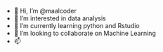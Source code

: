 - 👋 Hi, I’m @maalcoder
- 👀 I’m interested in data analysis
- 🌱 I’m currently learning python and Rstudio
- 💞️ I’m looking to collaborate on Machine Learning 
- 📫 

<!---
maalcoder/maalcoder is a ✨ special ✨ repository because its `README.md` (this file) appears on your GitHub profile.
You can click the Preview link to take a look at your changes.
--->
